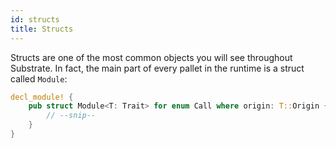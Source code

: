 ```yaml
---
id: structs
title: Structs
---
```


Structs are one of the most common objects you will see throughout Substrate. In fact, the main part
of every pallet in the runtime is a struct called `Module`:

```rust
decl_module! {
	pub struct Module<T: Trait> for enum Call where origin: T::Origin {
		// --snip--
	}
}
```
